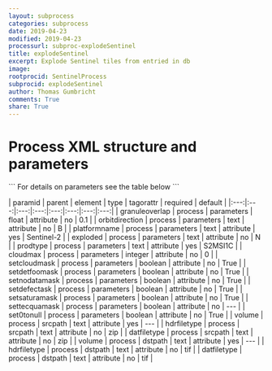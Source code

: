 ```yaml
---
layout: subprocess
categories: subprocess
date: 2019-04-23
modified: 2019-04-23
processurl: subproc-explodeSentinel
title: explodeSentinel
excerpt: Explode Sentinel tiles from entried in db
image: 
rootprocid: SentinelProcess
subprocid: explodeSentinel
author: Thomas Gumbricht
comments: True
share: True
---
```


<h1 class='foot-description'>Process XML structure and parameters</h1>
```
For details on parameters see the table below
<?xml version="1.0" ?>
<process>
  <!--Generated from python-->
  <userproj plotid="yourplotid" projectid="yourprojectid" siteid="yoursiteid" system="systemid" tractid="yourtractid" userid="youruserid"/>
  <period endday="DD" endmonth="MM" endyear="YYYY" seasonendday="DD" seasonendmonth="MM" seasonstartday="DD" seasonstartmonth="MM" startday="DD" startmonth="MM" startyear="YYYY" timestep="timestep"/>
  <parameters cloudmax="xyz" exploded="txtstring" granuleoverlap="xyz.abc" orbitdirection="txtstring" platformname="txtstring" prodtype="txtstring" set0tonull="True/False" setcloudmask="True/False" setdefectask="True/False" setdetfoomask="True/False" setnodatamask="True/False" setsaturamask="True/False" settecquamask="True/False"/>
  <srcpath datfiletype="txtstring" hdrfiletype="txtstring" volume="txtstring"/>
  <dstpath datfiletype="txtstring" hdrfiletype="txtstring" volume="txtstring"/>
</process>
```

| paramid | parent | element | type | tagorattr | required | default |
|:---:|:---:|:---:|:---:|:---:|:---:|:---:|:---:|
| granuleoverlap | process | parameters | float | attribute | no | 0.1 |
| orbitdirection | process | parameters | text | attribute | no | B |
| platformname | process | parameters | text | attribute | yes | Sentinel-2 |
| exploded | process | parameters | text | attribute | no | N |
| prodtype | process | parameters | text | attribute | yes | S2MSI1C |
| cloudmax | process | parameters | integer | attribute | no | 0 |
| setcloudmask | process | parameters | boolean | attribute | no | True |
| setdetfoomask | process | parameters | boolean | attribute | no | True |
| setnodatamask | process | parameters | boolean | attribute | no | True |
| setdefectask | process | parameters | boolean | attribute | no | True |
| setsaturamask | process | parameters | boolean | attribute | no | True |
| settecquamask | process | parameters | boolean | attribute | no | --- |
| set0tonull | process | parameters | boolean | attribute | no | True |
| volume | process | srcpath | text | attribute | yes | --- |
| hdrfiletype | process | srcpath | text | attribute | no | zip |
| datfiletype | process | srcpath | text | attribute | no | zip |
| volume | process | dstpath | text | attribute | yes | --- |
| hdrfiletype | process | dstpath | text | attribute | no | tif |
| datfiletype | process | dstpath | text | attribute | no | tif |
